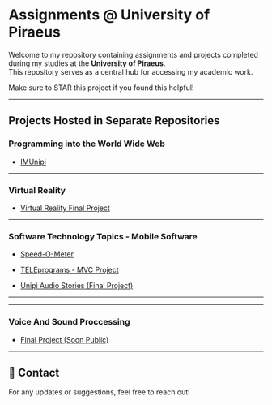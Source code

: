 # Assignments @ University of Piraeus

Welcome to my repository containing assignments and projects completed during my studies at the **University of Piraeus**.  
This repository serves as a central hub for accessing my academic work.

Make sure to STAR this project if you found this helpful!

---

## Projects Hosted in Separate Repositories

### Programming into the World Wide Web
- [IMUnipi](https://github.com/geo-di/IMUnipi)  

---

###  Virtual Reality
- [Virtual Reality Final Project](https://github.com/spirosvl999/Virtual_Reality_Final)  

---

### Software Technology Topics - Mobile Software
- [Speed-O-Meter](https://github.com/spirosvl999/Speed-o-meter)  

- [TELEprograms - MVC Project](https://github.com/spirosvl999/TELEprograms)  

- [Unipi Audio Stories (Final Project)](https://github.com/spirosvl999/Unipi_Audio_Stories)  

---

---

### Voice And Sound Proccessing
- [Final Project (Soon Public)](https://github.com/spirosvl999/voice_and_audio_processing)

---
## 📩 Contact  
For any updates or suggestions, feel free to reach out!

